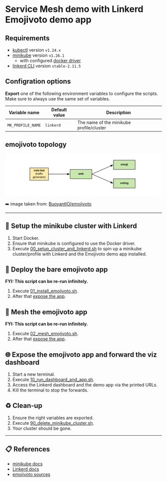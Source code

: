 # Service Mesh demo with Linkerd Emojivoto demo app

## Requirements

- [kubectl](https://kubernetes.io/docs/tasks/tools/) version `v1.24.x`
- [minikube](https://minikube.sigs.k8s.io/) version `v1.26.1`
  - with configured [docker driver](https://minikube.sigs.k8s.io/docs/drivers/docker/)
- [linkerd CLI](https://linkerd.io/2.12/getting-started/) version `stable-2.11.5`

## Configration options

**Export** one of the following environment variables to configure the scripts. Make sure to always use the same set of variables.

| Variable name     | Default value | Description                              |
| ----------------- | ------------- | ---------------------------------------- |
| `MK_PROFILE_NAME` | `linkerd`     | The name of the minikube profile/cluster |

## emojivoto topology

![emojivoto-topology](docs/emojivoto-topology.png)

:arrow_right: image taken from: [BuoyantIO/emojivoto](https://github.com/BuoyantIO/emojivoto)

---

## :hatching_chick: Setup the minikube cluster with Linkerd

1. Start Docker.
1. Ensure that minikube is configured to use the Docker driver.
1. Execute [00_setup_cluster_and_linkerd.sh](./00_setup_cluster_and_linkerd.sh) to spin up a minikube cluster/profile with Linkerd and the Emojivoto demo app installed.

## :postbox: Deploy the bare emojivoto app

**FYI: This script can be re-run infinitely.**

1. Execute [01_install_emojivoto.sh](./01_install_emojivoto.sh).
1. After that [expose the app](#globe_with_meridians-expose-the-emojivoto-app-and-forward-the-viz-dashboard).

## :link: Mesh the emojivoto app

**FYI: This script can be re-run infinitely.**

1. Execute [02_mesh_emojivoto.sh](./02_mesh_emojivoto.sh).
1. After that [expose the app](#globe_with_meridians-expose-the-emojivoto-app-and-forward-the-viz-dashboard).

## :globe_with_meridians: Expose the emojivoto app and forward the viz dashboard

1. Start a new terminal.
1. Execute [10_run_dashboard_and_app.sh](./10_run_dashboard_and_app.sh).
1. Access the Linkerd dashboard and the demo app via the printed URLs.
1. Kill the terminal to stop the forwards.

## :recycle: Clean-up

1. Ensure the right variables are exported.
1. Execute [90_delete_minikube_cluster.sh](./90_delete_minikube_cluster.sh).
1. Your cluster should be gone.

---

## :clipboard: References

- [minikube docs](https://minikube.sigs.k8s.io/docs/)
- [Linkerd docs](https://linkerd.io/docs/)
- [emojivoto sources](https://github.com/BuoyantIO/emojivoto)

